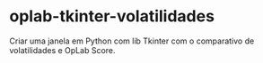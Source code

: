 # oplab-tkinter-volatilidades
Criar uma janela em Python com lib Tkinter com o comparativo de volatilidades e OpLab Score.
